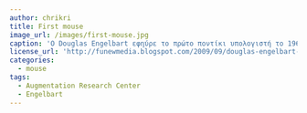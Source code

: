 ```yaml
---
author: chrikri
title: First mouse
image_url: /images/first-mouse.jpg
caption: 'Ο Douglas Engelbart εφηύρε το πρώτο ποντίκι υπολογιστή το 1963–64 ως κομμάτι πειραματισμού για να βρεθεί ένας καλύτερος τρόπος για να δείχνουμε και να κάνουμε κλικ σε μια οθόνη. Είχε σκαλιστό ξύλινο περίβλημα και μόνο ένα κουμπί. '
license_url: 'http://funewmedia.blogspot.com/2009/09/douglas-engelbart-computer-mouse.html'
categories:
  - mouse
tags:
  - Augmentation Research Center
  - Engelbart
---
```

